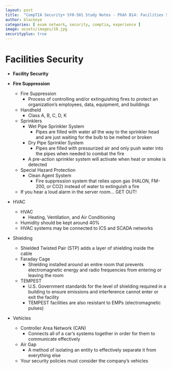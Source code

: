 ```yaml
---
layout: post
title:  "CompTIA Security+ SY0-501 Study Notes - Phần B14: Facilities Security"
author: blackeye
categories: [ exam network, security, comptia, experience ]
image: assets/images/10.jpg
securityplus: true
---
```


# Facilities Security
* **Facility Security**
* **Fire Suppression**
    * Fire Suppression
        * Process of controlling and/or extinguishing fires to protect an
    organization’s employees, data, equipment, and buildings
    * Handheld
        * Class A, B, C, D, K
    * Sprinklers
        * Wet Pipe Sprinkler System
            * Pipes are filled with water all the way to the sprinkler head and
            are just waiting for the bulb to be melted or broken
        * Dry Pipe Sprinkler System
            * Pipes are filled with pressurized air and only push water into
            the pipes when needed to combat the fire
        * A pre-action sprinkler system will activate when heat or smoke is
        detected
    * Special Hazard Protection
        * Clean Agent System
            * Fire suppression system that relies upon gas (HALON, FM-200, or
            CO2) instead of water to extinguish a fire
    * If you hear a loud alarm in the server room… GET OUT!

* HVAC
    * HVAC
        * Heating, Ventilation, and Air Conditioning
    * Humidity should be kept around 40%
    * HVAC systems may be connected to ICS and SCADA networks

* Shielding
    * Shielded Twisted Pair (STP) adds a layer of shielding inside the cable
    * Faraday Cage
        * Shielding installed around an entire room that prevents electromagnetic
        energy and radio frequencies from entering or leaving the room
    * TEMPEST
        * U.S. Government standards for the level of shielding required in a
        building to ensure emissions and interference cannot enter or exit the
        facility
        * TEMPEST facilities are also resistant to EMPs (electromagnetic pulses)

* Vehicles
    * Controller Area Network (CAN)
        * Connects all of a car’s systems together in order for them to
        communicate effectively
    * Air Gap
        * A method of isolating an entity to effectively separate it from everything
        else
    * Your security policies must consider the company’s vehicles